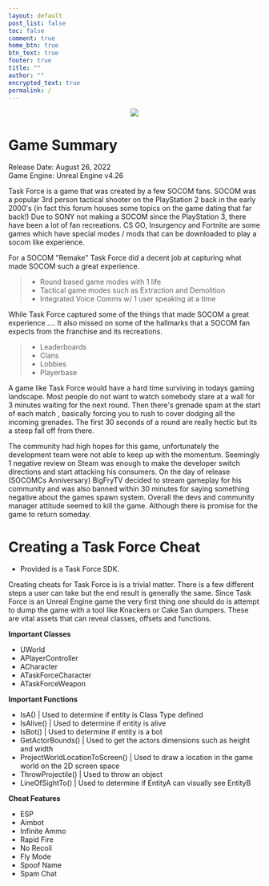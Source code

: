 ```yaml
---
layout: default
post_list: false
toc: false
comment: true
home_btn: true
btn_text: true
footer: true
title: ""
author: ""
encrypted_text: true
permalink: /
---
```


<p align="center">
<img src="https://i.imgur.com/SlppBsz.png">
</p>

# Game Summary
Release Date: August 26, 2022  
Game Engine: Unreal Engine v4.26

Task Force is a game that was created by a few SOCOM fans. SOCOM was a popular 3rd person tactical shooter on the PlayStation 2 back in the early 2000's (in fact this forum houses some topics on the game dating that far back!) Due to SONY not making a SOCOM since the PlayStation 3, there have been a lot of fan recreations. CS GO, Insurgency and Fortnite are some games which have special modes / mods that can be downloaded to play a socom like experience. 

For a SOCOM "Remake" Task Force did a decent job at capturing what made SOCOM such a great experience. 
> - Round based game modes with 1 life 
> - Tactical game modes such as Extraction and Demolition
> - Integrated Voice Comms w/ 1 user speaking at a time

While Task Force captured some of the things that made SOCOM a great experience .... It also missed on some of the hallmarks that a SOCOM fan expects from the franchise and its recreations.
> - Leaderboards
> - Clans
> - Lobbies
> - Playerbase

A game like Task Force would have a hard time surviving in todays gaming landscape. Most people do not want to watch somebody stare at a wall for 3 minutes waiting for the next round. Then there's grenade spam at the start of each match , basically forcing you to rush to cover dodging all the incoming grenades. The first 30 seconds of a round are really hectic but its a steep fall off from there.

The community had high hopes for this game, unfortunately the development team were not able to keep up with the momentum. Seemingly 1 negative review on Steam was enough to make the developer switch directions and start attacking his consumers. On the day of release (SOCOMCs Anniversary) BigFryTV decided to stream gameplay for his community and was also banned within 30 minutes for saying something negative about the games spawn system. Overall the devs and community manager attitude seemed to kill the game. Although there is promise for the game to return someday.

# Creating a Task Force Cheat
- Provided is a Task Force SDK.

Creating cheats for Task Force is is a trivial matter. There is a few different steps a user can take but the end result is generally the same. Since Task Force is an Unreal Engine game the very first thing one should do is attempt to dump the game with a tool like Knackers or Cake San dumpers. These are vital assets that can reveal classes, offsets and functions. 

**Important Classes**  
- UWorld
- APlayerController
- ACharacter
- ATaskForceCharacter
- ATaskForceWeapon

**Important Functions**
- IsA() 		|	Used to determine if entity is Class Type defined
- IsAlive() |	Used to determine if entity is alive
- IsBot()	|	Used to determine if entity is a bot
- GetActorBounds() |	Used to get the actors dimensions such as height and width
- ProjectWorldLocationToScreen()	|	Used to draw a location in the game world on the 2D screen space
- ThrowProjectile()	|	Used to throw an object
- LineOfSightTo() 	|	Used to determine if EntityA can visually see EntityB


**Cheat Features**
- ESP
- Aimbot
- Infinite Ammo
- Rapid Fire
- No Recoil
- Fly Mode
- Spoof Name
- Spam Chat